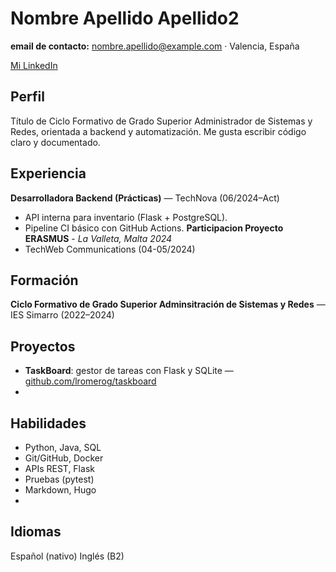 # Nombre Apellido Apellido2
**email de contacto:** nombre.apellido@example.com 
· Valencia, España

[Mi LinkedIn](https://www.linkedin.com/)

## Perfil
Título de Ciclo Formativo de Grado Superior Administrador de Sistemas y Redes, orientada a backend y automatización. 
Me gusta escribir código claro y documentado.

## Experiencia
**Desarrolladora Backend (Prácticas)** 
— TechNova (06/2024–Act)  
  - API interna para inventario (Flask + PostgreSQL).  
  - Pipeline CI básico con GitHub Actions.
**Participacion Proyecto ERASMUS** - *La Valleta, Malta 2024*
- TechWeb Communications (04-05/2024)
## Formación
**Ciclo Formativo de Grado Superior Adminsitración de Sistemas y Redes** — IES Simarro (2022–2024)

## Proyectos
- **TaskBoard**: gestor de tareas con Flask y SQLite — [github.com/lromerog/taskboard](https://github.com/)
- 
## Habilidades
- Python, Java, SQL
- Git/GitHub, Docker
- APIs REST, Flask
- Pruebas (pytest)
- Markdown, Hugo
- 
## Idiomas
Español (nativo)
Inglés (B2)
